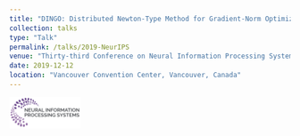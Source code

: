 ```yaml
---
title: "DINGO: Distributed Newton-Type Method for Gradient-Norm Optimization"
collection: talks
type: "Talk"
permalink: /talks/2019-NeurIPS
venue: "Thirty-third Conference on Neural Information Processing Systems (NeurIPS 2019)"
date: 2019-12-12
location: "Vancouver Convention Center, Vancouver, Canada"
---
```


<img src='/files/neurips-logo-new.svg' width='128' href='/'>
